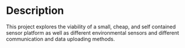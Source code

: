# Description

This project explores the viability of a small, cheap, and self contained sensor platform as well as different environmental sensors and different communication and data uploading methods.
